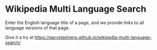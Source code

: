 # Wikipedia Multi Language Search

Enter the English language title of a page, and we provide links to all language versions of that page.

Give it a try at https://garystephens.github.io/wikipedia-multi-language-search/
